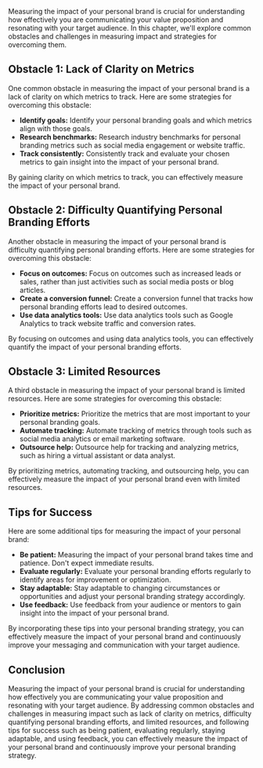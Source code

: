 
Measuring the impact of your personal brand is crucial for understanding how effectively you are communicating your value proposition and resonating with your target audience. In this chapter, we'll explore common obstacles and challenges in measuring impact and strategies for overcoming them.

Obstacle 1: Lack of Clarity on Metrics
--------------------------------------

One common obstacle in measuring the impact of your personal brand is a lack of clarity on which metrics to track. Here are some strategies for overcoming this obstacle:

* **Identify goals:** Identify your personal branding goals and which metrics align with those goals.
* **Research benchmarks:** Research industry benchmarks for personal branding metrics such as social media engagement or website traffic.
* **Track consistently:** Consistently track and evaluate your chosen metrics to gain insight into the impact of your personal brand.

By gaining clarity on which metrics to track, you can effectively measure the impact of your personal brand.

Obstacle 2: Difficulty Quantifying Personal Branding Efforts
------------------------------------------------------------

Another obstacle in measuring the impact of your personal brand is difficulty quantifying personal branding efforts. Here are some strategies for overcoming this obstacle:

* **Focus on outcomes:** Focus on outcomes such as increased leads or sales, rather than just activities such as social media posts or blog articles.
* **Create a conversion funnel:** Create a conversion funnel that tracks how personal branding efforts lead to desired outcomes.
* **Use data analytics tools:** Use data analytics tools such as Google Analytics to track website traffic and conversion rates.

By focusing on outcomes and using data analytics tools, you can effectively quantify the impact of your personal branding efforts.

Obstacle 3: Limited Resources
-----------------------------

A third obstacle in measuring the impact of your personal brand is limited resources. Here are some strategies for overcoming this obstacle:

* **Prioritize metrics:** Prioritize the metrics that are most important to your personal branding goals.
* **Automate tracking:** Automate tracking of metrics through tools such as social media analytics or email marketing software.
* **Outsource help:** Outsource help for tracking and analyzing metrics, such as hiring a virtual assistant or data analyst.

By prioritizing metrics, automating tracking, and outsourcing help, you can effectively measure the impact of your personal brand even with limited resources.

Tips for Success
----------------

Here are some additional tips for measuring the impact of your personal brand:

* **Be patient:** Measuring the impact of your personal brand takes time and patience. Don't expect immediate results.
* **Evaluate regularly:** Evaluate your personal branding efforts regularly to identify areas for improvement or optimization.
* **Stay adaptable:** Stay adaptable to changing circumstances or opportunities and adjust your personal branding strategy accordingly.
* **Use feedback:** Use feedback from your audience or mentors to gain insight into the impact of your personal brand.

By incorporating these tips into your personal branding strategy, you can effectively measure the impact of your personal brand and continuously improve your messaging and communication with your target audience.

Conclusion
----------

Measuring the impact of your personal brand is crucial for understanding how effectively you are communicating your value proposition and resonating with your target audience. By addressing common obstacles and challenges in measuring impact such as lack of clarity on metrics, difficulty quantifying personal branding efforts, and limited resources, and following tips for success such as being patient, evaluating regularly, staying adaptable, and using feedback, you can effectively measure the impact of your personal brand and continuously improve your personal branding strategy.
